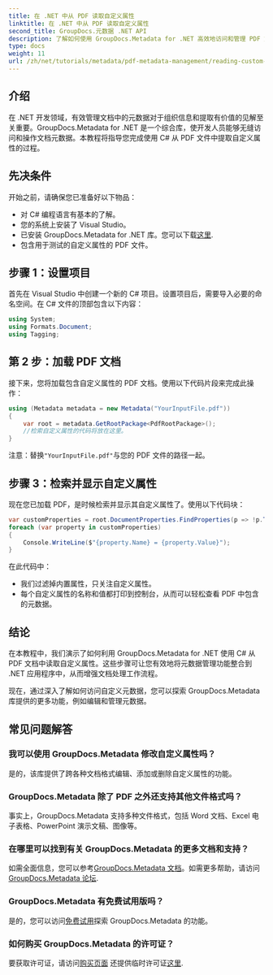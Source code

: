 ```yaml
---
title: 在 .NET 中从 PDF 读取自定义属性
linktitle: 在 .NET 中从 PDF 读取自定义属性
second_title: GroupDocs.元数据 .NET API
description: 了解如何使用 GroupDocs.Metadata for .NET 高效地访问和管理 PDF 文档中的自定义属性。本综合教程提供了分步指南。
type: docs
weight: 11
url: /zh/net/tutorials/metadata/pdf-metadata-management/reading-custom-properties-from-pdf/
---
```

## 介绍

在 .NET 开发领域，有效管理文档中的元数据对于组织信息和提取有价值的见解至关重要。GroupDocs.Metadata for .NET 是一个综合库，使开发人员能够无缝访问和操作文档元数据。本教程将指导您完成使用 C# 从 PDF 文件中提取自定义属性的过程。 

## 先决条件

开始之前，请确保您已准备好以下物品：

- 对 C# 编程语言有基本的了解。
- 您的系统上安装了 Visual Studio。
- 已安装 GroupDocs.Metadata for .NET 库。您可以下载[这里](https://releases.groupdocs.com/metadata/net/).
- 包含用于测试的自定义属性的 PDF 文件。

## 步骤 1：设置项目

首先在 Visual Studio 中创建一个新的 C# 项目。设置项目后，需要导入必要的命名空间。在 C# 文件的顶部包含以下内容：

```csharp
using System;
using Formats.Document;
using Tagging;
```

## 第 2 步：加载 PDF 文档

接下来，您将加载包含自定义属性的 PDF 文档。使用以下代码片段来完成此操作：

```csharp
using (Metadata metadata = new Metadata("YourInputFile.pdf"))
{
    var root = metadata.GetRootPackage<PdfRootPackage>();
    //检索自定义属性的代码将放在这里。
}
```

注意：替换`"YourInputFile.pdf"`与您的 PDF 文件的路径一起。

## 步骤 3：检索并显示自定义属性

现在您已加载 PDF，是时候检索并显示其自定义属性了。使用以下代码块：

```csharp
var customProperties = root.DocumentProperties.FindProperties(p => !p.Tags.Contains(Tags.Document.BuiltIn));
foreach (var property in customProperties)
{
    Console.WriteLine($"{property.Name} = {property.Value}");
}
```

在此代码中：
- 我们过滤掉内置属性，只关注自定义属性。
- 每个自定义属性的名称和值都打印到控制台，从而可以轻松查看 PDF 中包含的元数据。

## 结论

在本教程中，我们演示了如何利用 GroupDocs.Metadata for .NET 使用 C# 从 PDF 文档中读取自定义属性。这些步骤可让您有效地将元数据管理功能整合到 .NET 应用程序中，从而增强文档处理工作流程。 

现在，通过深入了解如何访问自定义元数据，您可以探索 GroupDocs.Metadata 库提供的更多功能，例如编辑和管理元数据。

## 常见问题解答

### 我可以使用 GroupDocs.Metadata 修改自定义属性吗？
是的，该库提供了跨各种文档格式编辑、添加或删除自定义属性的功能。

### GroupDocs.Metadata 除了 PDF 之外还支持其他文件格式吗？
事实上，GroupDocs.Metadata 支持多种文件格式，包括 Word 文档、Excel 电子表格、PowerPoint 演示文稿、图像等。

### 在哪里可以找到有关 GroupDocs.Metadata 的更多文档和支持？
如需全面信息，您可以参考[GroupDocs.Metadata 文档](https://reference.groupdocs.com/metadata/net/)。如需更多帮助，请访问[GroupDocs.Metadata 论坛](https://forum.groupdocs.com/c/metadata/14).

### GroupDocs.Metadata 有免费试用版吗？
是的，您可以访问[免费试用](https://releases.groupdocs.com/)探索 GroupDocs.Metadata 的功能。

### 如何购买 GroupDocs.Metadata 的许可证？
要获取许可证，请访问[购买页面](https://purchase.groupdocs.com/buy) 还提供临时许可证[这里](https://purchase.groupdocs.com/temporary-license/).